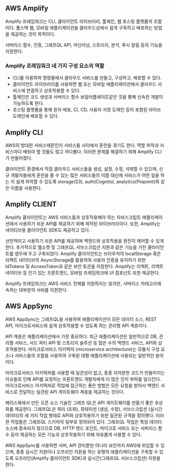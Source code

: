## AWS Amplify

Amplify 프레임워크는 CLI, 클라이언트 라이브러리, 툴체인, 웹 호스팅 플랫폼의 조합이다.
풀스택 웹, 모바일 애플리케이션을 클라우드상에서 쉽게 구축하고 배포하는 방법을 제공하는 것이 목적이다.

서버리스 함수, 인증, 그래프QL API, 머신러닝, 스토리지, 분석, 푸시 알림 등의 기능을 지원한다.

### Amplify 프레임워크 네 가지 구성 요소의 역할

- CLI를 이용하여 명령줄에서 클라우드 서비스를 만들고, 구성하고, 배포할 수 있다.
- 클라이언트 라이브러리를 사용하면 웹 또는 모바일 애플리케이션에서 클라우드 서비스에 연결하고 상호작용할 수 있다.
- 툴체인은 코드 생성과 서버리스 함수 보일러플에이트같은 것을 통해 신속한 개발이 가능하도록 한다.
- 호스팅 플랫폼을 통해 원자 배포, CI, CD, 사용자 지정 도메인 등이 포함된 라이브 도메인에 배포할 수 있다.

## Amplify CLI

AWS의 방대한 서비스때문인지 서비스들 사이에서 혼란을 겪기도 한다. 역할 파악과 서비스마다 배워야 할 것들도 많고 까다롭다.
이러한 문제를 해결하기 위해 Amplify CLI가 만들어졌다.

클라이언트 환경에서 직접 클라우드 서비스들을 생성, 설정, 수정, 삭제할 수 있으며, 신규 개발자들에게 혼란을 줄 수 있는
많은 서비스들의 이름 대신에 서비스가 어떤 일을 하는 지 쉽게 파악할 수 있도록 storage(S3), auth(Cognito), analytics(Pinpoint)와 같은
이름을 사용한다.

## Amplify CLIENT

Amplify 클라이언트는 AWS 서비스들과 상호작용해야 하는 자바스크립트 애플리케이션에서 사용하기 쉬운 API를 제공하기 위해 제작된 라이브러리이다.
또한, Amplify는 네이티브용 클라이언트 SDK도 제공하고 있다.

선언적이고 사용하기 쉬운 API를 제공하며 백엔드와 상호작용을 완전히 제어할 수 있게 한다. 추가적으로 웹소켓 및 그래프QL 서브스크립션 지원과 같은 기능을 가진
클라이언트를 염두에 두고 구축되었다. Amplify 클라이언트는 브라우저의 localStorage 혹은 리엑트 네이티브의 AsyncStorage를 활용하여 사용자 인증을 유지하기 위한 IdTokens 및 AccessToken과 같은 보안 토큰을 저장한다. Amplify는 리엑트, 리엑트 네이티브 등 인기 있는 프론트엔드, 모바일 프레임워크에 UI 컴포넌트 또한 제공한다.

Amplify 프레임워크는 AWS 서비스 전체를 지원하지는 않지만, 서버리스 카테고리에 속하는 대부분의 서비를 지원한다.

## AWS AppSync

AWS AppSync는 그래프QL을 사용하여 애플리케이션이 모든 데이터 소스, REST API, 마이크로서비스와 쉽게 상호작용할 수 있도록 하는 관리형 API 계층이다.

API 계층은 애플리케이션에서 가장 중요하다. 최근 애플리케이션은 일반적으로 DB, 관리형 서비스, 서드 파티 API 및 스토리지 솔루션 등 많은 수의 백엔드 서비스, API와 상호작용한다. 마이크로서비스 아키텍처 (microservice architecture)는 모듈식 구성 요소나 서비스들의 조합을 사용하여 구축된 대형 애플리케이션에 사용되는 일반적인 용어이다.

마이크로서비스 아키텍처를 사용할 때 일관성이 없고, 종종 지저분한 코드가 만들어지는 이슈들로 인해 API를 요청하는 프론트엔드 개발자에게 더 많은 인지 부하를 일으킨다. 마이크로서비스 아키텍처로 작업에 접근하는 좋은 방법은 모든 요청을 받아서 백엔드 서비스로 전달하는 일관된 API 게이트웨이 계층을 제공하는 것이다.

페이스북에서 만든 오픈 소스 기술인 그래프 QL은 API 게이트웨이를 만들기 좋은 추상화를 제공한다. 그래프QL은 쿼리 (조회), 뮤테이션 (생성, 수정), 서브스크립션 (실시간 데이터)의 세 가지 작업 형태로 API와 상호작용하기 위한 일관된 규격을 정의햇다. 이러한 작업들은 그래프QL 스키마의 일부로 정의되어 있다.
그래프QL 작업은 특정 데이터 소스에 종속되지 않으므로 DB, HTTP 엔드 포인트, 마이크로 서비스 또는 서버리스 함수 등이 제공하는 모든 기능과 상호작용하기 위해 자유롭게 사용할 수 있다.

AWS AppSync를 사용하면 서버, API 관리뿐만 아니라 보안까지 AWS에 위임할 수 있으며, 종종 실시간 지원이나 오프라인 지원을 하는 유형의 애플리케이션을 구축할 수 있도록 오프라인(Amplify 클라이언트 SDK)과 실시간(그래프QL 서브스크립션) 지원을 한다.
